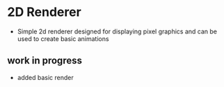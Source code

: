 # 2D Renderer 

- Simple 2d renderer designed for displaying pixel graphics and can be used to create basic animations

## work in progress
- added basic render 
